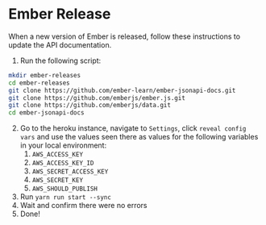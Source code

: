 # Ember Release

When a new version of Ember is released, follow these instructions to update the API documentation.

1. Run the following script:
```bash
mkdir ember-releases
cd ember-releases
git clone https://github.com/ember-learn/ember-jsonapi-docs.git
git clone https://github.com/emberjs/ember.js.git
git clone https://github.com/emberjs/data.git
cd ember-jsonapi-docs
```
2. Go to the heroku instance, navigate to `Settings`, click `reveal config vars` and use the values seen there as values for the following variables in your local environment:
    1. `AWS_ACCESS_KEY`
    2. `AWS_ACCESS_KEY_ID`
    3. `AWS_SECRET_ACCESS_KEY`
    4. `AWS_SECRET_KEY`
    5. `AWS_SHOULD_PUBLISH`
4. Run `yarn run start --sync`
5. Wait and confirm there were no errors
6. Done!
